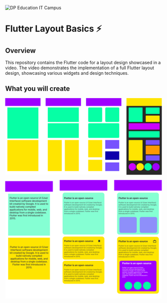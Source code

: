 ![DP Education IT Campus](https://dpeducation.lk/en/assets/images/brands/en/it-campus.png)

# Flutter Layout Basics ⚡️

## Overview

This repository contains the Flutter code for a layout design showcased in a video. The video demonstrates the implementation of a full Flutter layout design, showcasing various widgets and design techniques.

## What you will create

![Finished App](https://github.com/HGSChandeepa/Flutter-Layout-Design-Basics-Code-DP-Education/blob/main/assets/full.png)

![Finished App](https://github.com/HGSChandeepa/Flutter-Layout-Design-Basics-Code-DP-Education/blob/main/assets/full2.png)
